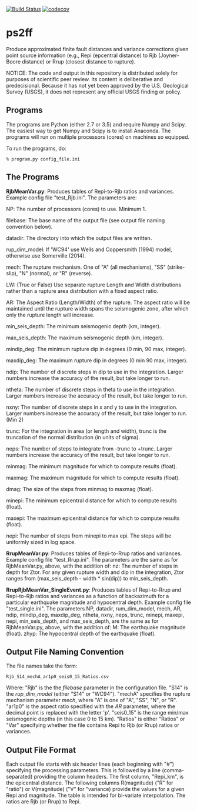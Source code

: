 [![Build Status](https://travis-ci.org/usgs/ps2ff.svg?branch=master)](https://travis-ci.org/usgs/ps2ff)
[![codecov](https://codecov.io/gh/usgs/ps2ff/branch/master/graph/badge.svg)](https://codecov.io/gh/usgs/ps2ff)


# ps2ff
Produce approximated finite fault distances and variance corrections given point source 
information (e.g., Repi (epcentral distance) to Rjb (Joyner-Boore distance) or Rrup 
(closest distance to rupture).


NOTICE: The code and output in this repository is distributed solely for purposes of 
scientific peer review. Its content is deliberative and predecisional. Because it has 
not yet been approved by the U.S. Geological Survey (USGS), it does not represent any 
official USGS finding or policy.



Programs
---------

The programs are Python (either 2.7 or 3.5) and require Numpy and Scipy. The easiest
way to get Numpy and Scipy is to install Anaconda. The programs will run on multiple
processors (cores) on machines so equipped.

To run the programs, do:

    % program.py config_file.ini

The Programs
-------------

**RjbMeanVar.py**: Produces tables of Repi-to-Rjb ratios and variances. Example config
file "test_Rjb.ini". The parameters are:

NP: The number of processors (cores) to use. Minimum 1.

filebase: The base name of the output file (see output file naming convention below).

datadir: The directory into which the output files are written.

rup_dim_model: If 'WC94' use Wells and Coppersmith (1994) model, otherwise use Somerville
(2014).

mech: The rupture mechanism. One of "A" (all mechanisms), "SS" (strike-slip), "N" (normal), 
or "R" (reverse).

LW: (True or False) Use separate rupture Length and Width distributions rather than a 
rupture area distribution with a fixed aspect ratio.

AR: The Aspect Ratio (Length/Width) of the rupture. The aspect ratio will be maintained
until the rupture width spans the seismogenic zone, after which only the rupture 
length will increase.

min_seis_depth: The minimum seismogenic depth (km, integer).

max_seis_depth: The maximum seismogenic depth (km, integer).

mindip_deg: The minimum rupture dip in degrees (0 min, 90 max, integer).

maxdip_deg: The maximum rupture dip in degrees (0 min 90 max, integer).

ndip: The number of discrete steps in dip to use in the integration. Larger numbers
increase the accuracy of the result, but take longer to run.

ntheta: The number of discrete steps in theta to use in the integration. Larger numbers
increase the accuracy of the result, but take longer to run.

nxny: The number of discrete steps in x and y to use in the integration. Larger numbers
increase the accuracy of the result, but take longer to run. (Min 2)

trunc: For the integration in area (or length and width), trunc is the truncation
of the normal distribution (in units of sigma).

neps: The number of steps to integrate from -trunc to +trunc. Larger numbers
increase the accuracy of the result, but take longer to run.

minmag: The minimum magnitude for which to compute results (float).

maxmag: The maximum magnitude for which to compute results (float).

dmag: The size of the steps from minmag to maxmag (float).

minepi: The minimum epicentral distance for which to compute results (float).

maxepi: The maximum epicentral distance for which to compute results (float).

nepi: The number of steps from minepi to max epi. The steps will be uniformly sized
in log space.

**RrupMeanVar.py**: Produces tables of Repi-to-Rrup ratios and variances. Example config
file "test_Rrup.ini". The parameters are the same as for RjbMeanVar.py, above, with the
addition of:
nz: The number of steps in depth for Ztor. For any given rupture width and dip in the 
integration, Ztor ranges from (max_seis_depth - width * sin(dip)) to min_seis_depth.

**RrupRjbMeanVar_SingleEvent.py**: Produces tables of Repi-to-Rrup and Repi-to-Rjb ratios 
and variances as a function of backazimuth for a particular earthquake magnitude and 
hypocentral depth. Example config file "test_single.ini". The parameters NP, datadir,
rum_dim_model, mech, AR, ndip, mindip_deg, maxdip_deg, ntheta, nxny, neps, trunc, minepi,
maxepi, nepi, min_seis_depth, and max_seis_depth, are the same as for RjbMeanVar.py,
above, with the addition of:
M: The earthquake magnitude (float).
zhyp: The hypocentral depth of the earthquake (float).

Output File Naming Convention
------------------------------

The file names take the form:

    Rjb_S14_mechA_ar1p0_seis0_15_Ratios.csv

Where:
"Rjb" is the the *filebase* parameter in the configuration file.
"S14" is the *rup_dim_model* (either "S14" or "WC94").
"mechA" specifies the rupture mechanism parameter *mech*, where "A" is one of "A", 
"SS", "N", or "R".
"ar1p0" is the aspect ratio specified with the *AR* parameter, where the decimal point
is replaced with the letter 'p'.
"seis0_15" is the range min/max seismogenic depths (in this case 0 to 15 km).
"Ratios" is either "Ratios" or "Var" specifying whether the file contains Repi to Rjb
(or Rrup) ratios or variances.

Output File Format
------------------

Each output file starts with six header lines (each beginning with "#") specifying
the processing parameters. This is followed by a line (comma-separated) providing the
column headers. The first column, "Repi_km", is the epicentral distance. The following
columns R(magnitude) ("R" for "ratio") or V(magnitude) ("V" for "variance) provide the
values for a given Repi and magnitude. The table is intended for bi-variate interpolation.
The ratios are Rjb (or Rrup) to Repi. 

